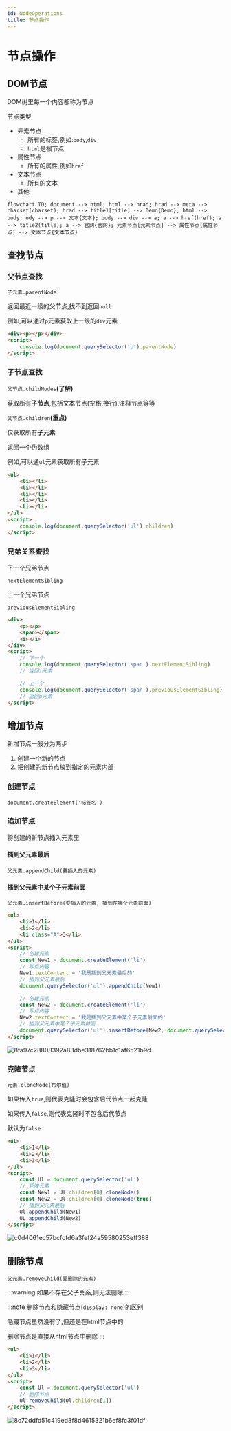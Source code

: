 ```yaml
---
id: NodeOperations
title: 节点操作
---
```


# 节点操作

## DOM节点

DOM树里每一个内容都称为节点

节点类型

* 元素节点
    * 所有的标签,例如:`body`,`div`
    * `html`是根节点
* 属性节点
    * 所有的属性,例如`href`
* 文本节点
    * 所有的文本
* 其他

```mermaid
flowchart TD; document --> html; html --> hrad; hrad --> meta --> charset(charset); hrad --> title1[title] --> Demo{Demo}; html --> body; ody --> p --> 文本{文本}; body --> div --> a; a --> href(href); a --> title2(title); a --> 官网{官网}; 元素节点[元素节点] --> 属性节点(属性节点) --> 文本节点{文本节点}
```

## 查找节点

### 父节点查找

`子元素.parentNode`

返回最近一级的父节点,找不到返回`null`

例如,可以通过`p`元素获取上一级的`div`元素

```html showLineNumbers
<div><p></p></div>
<script>
    console.log(document.querySelector('p').parentNode)
</script>
```

### 子节点查找

`父节点.childNodes`**(了解)**

获取所有**子节点**,包括文本节点(空格,换行),注释节点等等

`父节点.children`**(重点)**

仅获取所有**子元素**

返回一个伪数组

例如,可以通`ul`元素获取所有子元素

```html showLineNumbers
<ul>
    <li></li>
    <li></li>
    <li></li>
    <li></li>
    <li></li>
</ul>
<script>
    console.log(document.querySelector('ul').children)
</script>
```

### 兄弟关系查找

下一个兄弟节点

`nextElementSibling`

上一个兄弟节点

`previousElementSibling`

```html showLineNumbers
<div>
    <p></p>
    <span></span>
    <i></i>
</div>
<script>
    // 下一个
    console.log(document.querySelector('span').nextElementSibling)
    // 返回i元素

    // 上一个
    console.log(document.querySelector('span').previousElementSibling)
    // 返回p元素
</script>
```

## 增加节点

新增节点一般分为两步

1. 创建一个新的节点
2. 把创建的新节点放到指定的元素内部

### 创建节点

`document.createElement('标签名')`

### 追加节点

将创建的新节点插入元素里

#### 插到父元素最后

`父元素.appendChild(要插入的元素)`

#### 插到父元素中某个子元素前面

`父元素.insertBefore(要插入的元素, 插到在哪个元素前面)`

```html showLineNumbers
<ul>
    <li>1</li>
    <li>2</li>
    <li class="A">3</li>
</ul>
<script>
    // 创建元素
    const New1 = document.createElement('li')
    // 写点内容
    New1.textContent = '我是插到父元素最后的'
    // 插到父元素最后
    document.querySelector('ul').appendChild(New1)

    // 创建元素
    const New2 = document.createElement('li')
    // 写点内容
    New2.textContent = '我是插到父元素中某个子元素前面的'
    // 插到父元素中某个子元素前面
    document.querySelector('ul').insertBefore(New2, document.querySelector('.A'))
</script>
```

![8fa97c28808392a83dbe318762bb1c1af6521b9d](Assets/8fa97c28808392a83dbe318762bb1c1af6521b9d.png)

### 克隆节点

`元素.cloneNode(布尔值)`

如果传入`true`,则代表克隆时会包含后代节点一起克隆

如果传入`false`,则代表克隆时不包含后代节点

默认为`false`

```html showLineNumbers
<ul>
    <li>1</li>
    <li>2</li>
    <li>3</li>
</ul>
<script>
    const Ul = document.querySelector('ul')
    // 克隆元素
    const New1 = Ul.children[0].cloneNode()
    const New2 = Ul.children[0].cloneNode(true)
    // 插到父元素最后
    Ul.appendChild(New1)
    UL.appendChild(New2)
</script>
```

![c0d4061ec57bcfcfd6a3fef24a59580253eff388](Assets/c0d4061ec57bcfcfd6a3fef24a59580253eff388.png)

## 删除节点

`父元素.removeChild(要删除的元素)`

:::warning
如果不存在父子关系,则无法删除
:::

:::note
删除节点和隐藏节点(`display: none`)的区别

隐藏节点虽然没有了,但还是在html节点中的

删除节点是直接从html节点中删除
:::

```html showLineNumbers
<ul>
    <li>1</li>
    <li>2</li>
    <li>3</li>
</ul>
<script>
    const Ul = document.querySelector('ul')
    // 删除节点
    Ul.removeChild(Ul.children[1])
</script>
```

![8c72ddfd51c419ed3f8d4615321b6ef8fc3f01df](Assets/8c72ddfd51c419ed3f8d4615321b6ef8fc3f01df.png)
